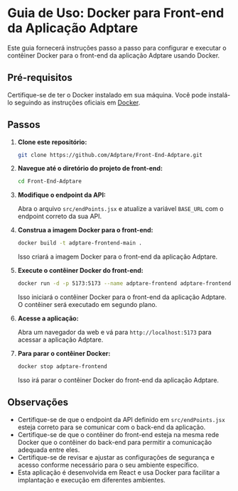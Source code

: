 

# Guia de Uso: Docker para Front-end da Aplicação Adptare

Este guia fornecerá instruções passo a passo para configurar e executar o contêiner Docker para o front-end da aplicação Adptare usando Docker.

## Pré-requisitos

Certifique-se de ter o Docker instalado em sua máquina. Você pode instalá-lo seguindo as instruções oficiais em [Docker](https://docs.docker.com/get-docker/).

## Passos

1. **Clone este repositório:**
   
   ```bash
   git clone https://github.com/Adptare/Front-End-Adptare.git
   ```

2. **Navegue até o diretório do projeto de front-end:**
   
   ```bash
   cd Front-End-Adptare
   ```

3. **Modifique o endpoint da API:**

   Abra o arquivo `src/endPoints.jsx` e atualize a variável `BASE_URL` com o endpoint correto da sua API.

4. **Construa a imagem Docker para o front-end:**
   
   ```bash
   docker build -t adptare-frontend-main .
   ```

   Isso criará a imagem Docker para o front-end da aplicação Adptare.

5. **Execute o contêiner Docker do front-end:**
   
   ```bash
   docker run -d -p 5173:5173 --name adptare-frontend adptare-frontend-main
   ```

   Isso iniciará o contêiner Docker para o front-end da aplicação Adptare. O contêiner será executado em segundo plano.

6. **Acesse a aplicação:**

   Abra um navegador da web e vá para `http://localhost:5173` para acessar a aplicação Adptare.

7. **Para parar o contêiner Docker:**
   
   ```bash
   docker stop adptare-frontend
   ```

   Isso irá parar o contêiner Docker do front-end da aplicação Adptare.

## Observações

- Certifique-se de que o endpoint da API definido em `src/endPoints.jsx` esteja correto para se comunicar com o back-end da aplicação.
- Certifique-se de que o contêiner do front-end esteja na mesma rede Docker que o contêiner do back-end para permitir a comunicação adequada entre eles.
- Certifique-se de revisar e ajustar as configurações de segurança e acesso conforme necessário para o seu ambiente específico.
- Esta aplicação é desenvolvida em React e usa Docker para facilitar a implantação e execução em diferentes ambientes.
